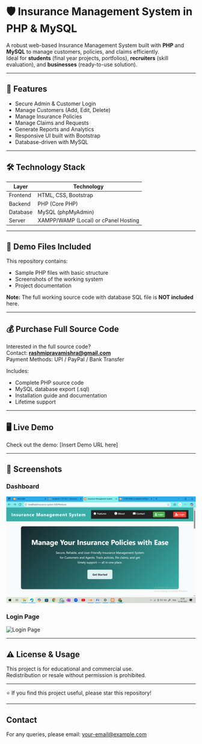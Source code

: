 # 🛡 Insurance Management System in PHP & MySQL

A robust web-based Insurance Management System built with **PHP** and **MySQL** to manage customers, policies, and claims efficiently.  
Ideal for **students** (final year projects, portfolios), **recruiters** (skill evaluation), and **businesses** (ready-to-use solution).

---

## 🚀 Features

- Secure Admin & Customer Login  
- Manage Customers (Add, Edit, Delete)  
- Manage Insurance Policies  
- Manage Claims and Requests  
- Generate Reports and Analytics  
- Responsive UI built with Bootstrap  
- Database-driven with MySQL  

---

## 🛠 Technology Stack

| Layer    | Technology         |
| -------- | ------------------ |
| Frontend | HTML, CSS, Bootstrap |
| Backend  | PHP (Core PHP)       |
| Database | MySQL (phpMyAdmin)   |
| Server   | XAMPP/WAMP (Local) or cPanel Hosting |

---

## 📂 Demo Files Included

This repository contains:  
- Sample PHP files with basic structure  
- Screenshots of the working system  
- Project documentation  

**Note:** The full working source code with database SQL file is **NOT included** here.

---

## 💰 Purchase Full Source Code

Interested in the full source code?  
Contact: **rashmipravamishra@gmail.com**  
Payment Methods: UPI / PayPal / Bank Transfer  

Includes:  
- Complete PHP source code  
- MySQL database export (.sql)  
- Installation guide and documentation  
- Lifetime support  

---

## 🖥 Live Demo

Check out the demo: [Insert Demo URL here]

---

## 📸 Screenshots


### Dashboard  
![Dashboard Screenshot](screenshots/dashboard.png)

### Login Page  
![Login Page](screenshots/login-page.png)

---

## ⚠ License & Usage

This project is for educational and commercial use.  
Redistribution or resale without permission is prohibited.

---

⭐ If you find this project useful, please star this repository!

---

## Contact

For any queries, please email: your-email@example.com

